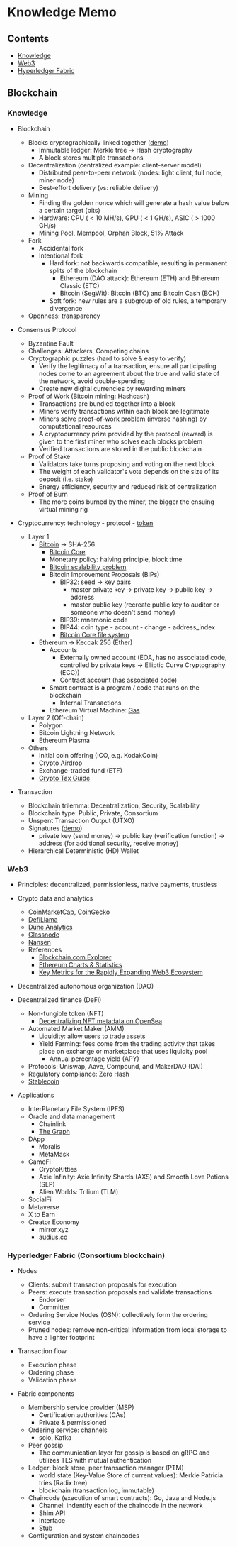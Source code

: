 # Knowledge Memo

## Contents

- [Knowledge](#knowledge)
- [Web3](#web3)
- [Hyperledger Fabric](#hyperledger-fabric-consortium-blockchain)

## Blockchain

### Knowledge

- Blockchain
  - Blocks cryptographically linked together ([demo](https://tools.superdatascience.com/blockchain/blockchain))
    - Immutable ledger: Merkle tree -> Hash cryptography
    - A block stores multiple transactions
  - Decentralization (centralized example: client-server model)
    - Distributed peer-to-peer network (nodes: light client, full node, miner node)
    - Best-effort delivery (vs: reliable delivery)
  - Mining
    - Finding the golden nonce which will generate a hash value below a certain target (bits)
    - Hardware: CPU ( < 10 MH/s), GPU ( < 1 GH/s), ASIC ( > 1000 GH/s)
    - Mining Pool, Mempool, Orphan Block, 51% Attack
  - Fork
    - Accidental fork
    - Intentional fork
      - Hard fork: not backwards compatible, resulting in permanent splits of the blockchain
        - Ethereum (DAO attack): Ethereum (ETH) and Ethereum Classic (ETC)
        - Bitcoin (SegWit): Bitcoin (BTC) and Bitcoin Cash (BCH)
      - Soft fork: new rules are a subgroup of old rules, a temporary divergence
  - Openness: transparency

- Consensus Protocol
  - Byzantine Fault
  - Challenges: Attackers, Competing chains
  - Cryptographic puzzles (hard to solve & easy to verify)
    - Verify the legitimacy of a transaction, ensure all participating nodes come to an agreement about the true and valid state of the network, avoid double-spending
    - Create new digital currencies by rewarding miners
  - Proof of Work (Bitcoin mining: Hashcash)
    - Transactions are bundled together into a block
    - Miners verify transactions within each block are legitimate
    - Miners solve proof-of-work problem (inverse hashing) by computational resources
    - A cryptocurrency prize provided by the protocol (reward) is given to the first miner who solves each blocks problem
    - Verified transactions are stored in the public blockchain
  - Proof of Stake
    - Validators take turns proposing and voting on the next block
    - The weight of each validator's vote depends on the size of its deposit (i.e. stake)
    - Energy efficiency, security and reduced risk of centralization
  - Proof of Burn
    - The more coins burned by the miner, the bigger the ensuing virtual mining rig

- Cryptocurrency: technology - protocol - [token](https://www.investopedia.com/terms/c/crypto-token.asp)
  - Layer 1
    - [Bitcoin](https://bitcoin.org/bitcoin.pdf) -> SHA-256
      - [Bitcoin Core](https://bitcoin.org/en/bitcoin-core/)
      - Monetary policy: halving principle, block time
      - [Bitcoin scalability problem](https://en.wikipedia.org/wiki/Bitcoin_scalability_problem)
      - Bitcoin Improvement Proposals (BIPs)
        - BIP32: seed -> key pairs
          - master private key -> private key -> public key -> address
          - master public key (recreate public key to auditor or someone who doesn't send money)
        - BIP39: mnemonic code
        - BIP44: coin type - account - change - address_index
        - [Bitcoin Core file system](https://github.com/bitcoin/bitcoin/blob/master/doc/files.md)
    - Ethereum -> Keccak 256 (Ether)
      - Accounts
        - Externally owned account (EOA, has no associated code, controlled by private keys -> Elliptic Curve Cryptography (ECC))
        - Contract account (has associated code)
      - Smart contract is a program / code that runs on the blockchain
        - Internal Transactions
      - Ethereum Virtual Machine: [Gas](https://ethereum.org/en/developers/docs/gas/)
  - Layer 2 (Off-chain)
    - Polygon
    - Bitcoin Lightning Network
    - Ethereum Plasma
  - Others
    - Initial coin offering (ICO, e.g. KodakCoin)
    - Crypto Airdrop
    - Exchange-traded fund (ETF)
    - [Crypto Tax Guide](https://coinledger.io/crypto-taxes)

- Transaction
  - Blockchain trilemma: Decentralization, Security, Scalability
  - Blockchain type: Public, Private, Consortium
  - Unspent Transaction Output (UTXO)
  - Signatures ([demo](https://tools.superdatascience.com/blockchain/public-private-keys/signatures))
    - private key (send money) -> public key (verification function) -> address (for additional security, receive money)
  - Hierarchical Deterministic (HD) Wallet

### Web3

- Principles: decentralized, permissionless, native payments, trustless

- Crypto data and analytics
  - [CoinMarketCap](https://coinmarketcap.com/), [CoinGecko](https://www.coingecko.com/)
  - [DefiLlama](https://defillama.com/)
  - [Dune Analytics](https://dune.com/browse/dashboards)
  - [Glassnode](https://studio.glassnode.com/)
  - [Nansen](https://pro.nansen.ai/)
  - References
    - [Blockchain.com Explorer](https://www.blockchain.com/explorer)
    - [Ethereum Charts & Statistics](https://etherscan.io/charts)
    - [Key Metrics for the Rapidly Expanding Web3 Ecosystem](https://blog.chain.link/web3-metrics/)

- Decentralized autonomous organization (DAO)

- Decentralized finance (DeFi)
  - Non-fungible token (NFT)
    - [Decentralizing NFT metadata on OpenSea](https://opensea.io/blog/announcements/decentralizing-nft-metadata-on-opensea/)
  - Automated Market Maker (AMM)
    - Liquidity: allow users to trade assets
    - Yield Farming: fees come from the trading activity that takes place on exchange or marketplace that uses liquidity pool
      - Annual percentage yield (APY)
  - Protocols: Uniswap, Aave, Compound, and MakerDAO (DAI)
  - Regulatory compliance: Zero Hash
  - [Stablecoin](https://academy.binance.com/en/glossary/stablecoin)

- Applications
  - InterPlanetary File System (IPFS)
  - Oracle and data management
    - Chainlink
    - [The Graph](https://github.com/graphprotocol/graph-node)
  - DApp
    - Moralis
    - MetaMask
  - GameFi
    - CryptoKitties
    - Axie Infinity: Axie Infinity Shards (AXS) and Smooth Love Potions (SLP)
    - Alien Worlds: Trilium (TLM)
  - SocialFi
  - Metaverse
  - X to Earn
  - Creator Economy
    - mirror.xyz
    - audius.co

### Hyperledger Fabric (Consortium blockchain)

- Nodes
  - Clients: submit transaction proposals for execution
  - Peers: execute transaction proposals and validate transactions
    - Endorser
    - Committer
  - Ordering Service Nodes (OSN): collectively form the ordering service
  - Pruned nodes: remove non-critical information from local storage to have a lighter footprint

- Transaction flow
  - Execution phase
  - Ordering phase
  - Validation phase

- Fabric components
  - Membership service provider (MSP)
    - Certification authorities (CAs)
    - Private & permissioned
  - Ordering service: channels
    - solo, Kafka
  - Peer gossip
    - The communication layer for gossip is based on gRPC and utilizes TLS with mutual authentication
  - Ledger: block store, peer transaction manager (PTM)
    - world state (Key-Value Store of current values): Merkle Patricia tries (Radix tree)
    - blockchain (transaction log, immutable)
  - Chaincode (execution of smart contracts): Go, Java and Node.js
    - Channel: indentify each of the chaincode in the network
    - Shim API
    - Interface
    - Stub
  - Configuration and system chaincodes

